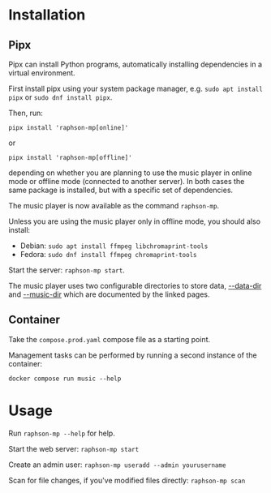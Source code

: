 # Installation

## Pipx

Pipx can install Python programs, automatically installing dependencies in a virtual environment.

First install pipx using your system package manager, e.g. `sudo apt install pipx` or `sudo dnf install pipx`.

Then, run:

```
pipx install 'raphson-mp[online]'
```
or
```
pipx install 'raphson-mp[offline]'
```
depending on whether you are planning to use the music player in online mode or offline mode (connected to another server). In both cases the same package is installed, but with a specific set of dependencies.

The music player is now available as the command `raphson-mp`.

Unless you are using the music player only in offline mode, you should also install:
* Debian: `sudo apt install ffmpeg libchromaprint-tools`
* Fedora: `sudo dnf install ffmpeg chromaprint-tools`

Start the server: `raphson-mp start`.

The music player uses two configurable directories to store data, [--data-dir](./databases.md) and [--music-dir](./music-files.md) which are documented by the linked pages.

## Container

Take the `compose.prod.yaml` compose file as a starting point.

Management tasks can be performed by running a second instance of the container:
```
docker compose run music --help
```

# Usage

Run `raphson-mp --help` for help.

Start the web server: `raphson-mp start`

Create an admin user: `raphson-mp useradd --admin yourusername`

Scan for file changes, if you've modified files directly: `raphson-mp scan`
